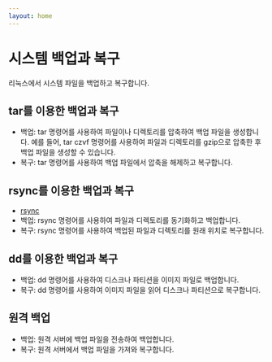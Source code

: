 ```yaml
---
layout: home
---
```


# 시스템 백업과 복구
리눅스에서 시스템 파일을 백업하고 복구합니다.

## tar를 이용한 백업과 복구

* 백업: tar 명령어를 사용하여 파일이나 디렉토리를 압축하여 백업 파일을 생성합니다. 예를 들어, tar czvf 명령어를 사용하여 파일과 디렉토리를 gzip으로 압축한 후 백업 파일을 생성할 수 있습니다.
* 복구: tar 명령어를 사용하여 백업 파일에서 압축을 해제하고 복구합니다.

## rsync를 이용한 백업과 복구
* [rsync](rsync)
* 백업: rsync 명령어를 사용하여 파일과 디렉토리를 동기화하고 백업합니다.
* 복구: rsync 명령어를 사용하여 백업된 파일과 디렉토리를 원래 위치로 복구합니다.

## dd를 이용한 백업과 복구
* 백업: dd 명령어를 사용하여 디스크나 파티션을 이미지 파일로 백업합니다.
* 복구: dd 명령어를 사용하여 이미지 파일을 읽어 디스크나 파티션으로 복구합니다.

## 원격 백업
* 백업: 원격 서버에 백업 파일을 전송하여 백업합니다.
* 복구: 원격 서버에서 백업 파일을 가져와 복구합니다.
